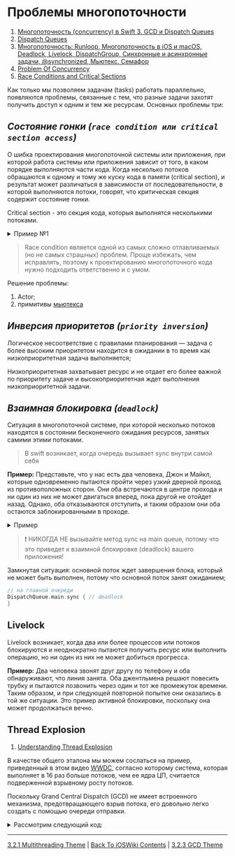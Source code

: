 # Проблемы многопоточности

1. [Многопоточность (concurrency) в Swift 3. GCD и Dispatch Queues](https://habr.com/ru/post/320152/#:~:text=race%20condition)
2. [Dispatch Queues](https://developer.apple.com/library/archive/documentation/General/Conceptual/ConcurrencyProgrammingGuide/OperationQueues/OperationQueues.html#//apple_ref/doc/uid/TP40008091-CH102-SW28)
3. [Многопоточность: Runloop, Многопоточность в iOS и macOS, Deadlock, Livelock, DispatchGroup, Синхронные и асинхронные задачи, @synchronized, Мьютекс, Семафор](https://github.com/dashvlas/awesome-ios-interview/blob/master/Resources/Russian.md#Способы-достижения-многопоточности-в-ios-и-macos)
4. [Problem Of Concurrency](https://www.kodeco.com/books/concurrency-by-tutorials/v2.0/chapters/5-concurrency-problems#toc-chapter-008-anchor-001)
5. [Race Conditions and Critical Sections
](https://jenkov.com/tutorials/java-concurrency/race-conditions-and-critical-sections.html)

Как только мы позволяем задачам (tasks) работать параллельно, появляются проблемы, связанные с тем, что разные задачи захотят получить доступ к одним и тем же ресурсам.
Основных проблемы три:

## ***Состояние гонки (`race condition или critical section access`)*** 

О шибка проектирования многопоточной системы или приложения, при которой работа системы или приложения зависит от того, в каком порядке выполняются части кода.  Когда несколько потоков обращаются к одному и тому же куску кода в памяти (сritical section), и результат может различаться в зависимости от последовательности, в которой выполняются потоки, говорят, что критическая секция содержит состояние гонки.

Critical section - это секция кода, которыя выполнятся несколькими потоками.


<details><summary>Пример №1</summary>
<p> 

Пример взят [отсюда](https://habr.com/ru/post/578752/#:~:text=Race%20Condition).
  
```swift
// 1
var value: Int = 0
let serialQueue = DispatchQueue(label: "ru.popov.serial-queue")

// 2
func increment() { value += 1 }

// 3
serialQueue.async {
    // 4
    sleep(5)
    increment()
}

// 5
print(value)

// 6
value = 10

// 7
serialQueue.sync {
    increment()
}

// 8
print(value) // 12
```
  
1. Создаем свойство value и последовательную очередь serialQueue

2. Описываем функцию инкрементирования value

3. Планируем задачу и сразу же возвращаем управление вызывающей очереди

4. Имитируем продолжительную работу усыпляя поток и тут же вызываем функцию increment

5. Выводим в консоль значение переменной value, получаем 0 и вот тут начинается самое интересное. Для полноты картины представьте, что начиная с этого пункта и до конца сниппета, код находится в другой части приложения, а зависимости (value, serialQueue) переданы через DI. То есть вы и понятия не имеете, что через 5 секунд value будет инкрементирован. Мы получаем в консоли значение 0 и для нас это своего рода source of truth.

6. Передаем в переменную value новое значение

7. На этот раз инкрементируем синхронно

8. Снова выводим значение value в консоль. Ожидаем получить 11, но получаем 12.

Попробуем визуализировать пример:

<img src="https://habrastorage.org/r/w1560/getpro/habr/upload_files/d85/a5a/bf2/d85a5abf2b488e80d925d650e446d115.png" alt="alt text" width="700" height="550">


Чтобы решить нашу, достаточно синхронизировать вызывающую очередь и serialQueue, тогда мы сможем гарантировать работу с актуальным значением value:
  
```swift
var value: Int = 0
let serialQueue = DispatchQueue(label: "ru.popov.serial-queue")

func increment() { value += 1 }

serialQueue.sync {
    sleep(5)
    increment()
}

print(value)

value = 10

serialQueue.sync {
    increment()
}

print(value) // 11
```
  
И снова визуализируем:
 
<img src="https://habrastorage.org/getpro/habr/upload_files/203/414/217/203414217a2aab50f8c96be9e291283a.png" alt="alt text" width="700" height="550">
  
</p>
</details>



> Race condition является одной из самых сложно отлавливаемых (но не самых страшных) проблем. Проще избежать, чем исправлять, поэтому к проектированию многопоточного кода нужно подходить ответственно и с умом.

Решение проблемы:

1) Actor;
2) примитивы [мьютекса](./Concurrency.md)

## ***Инверсия приоритетов (`priority inversion`)*** 

Логическое несоответствие с правилами планирования — задача с более высоким приоритетом находится в ожидании в то время как низкоприоритетная задача выполняется;

Низкоприоритетная захватывает ресурс и не отдает его более важной по приоритету задаче и высокоприоритетная ждет выполнения низкоприоритетной задачи.  

## ***Взаимная блокировка (`deadlock`)*** 

Ситуация в многопоточной системе, при которой несколько потоков находятся в состоянии бесконечного ожидания ресурсов, занятых самими этими потоками.

> В swift возникает, когда очередь вызывает sync внутри самой себя

**Пример:** Представьте, что у нас есть два человека, Джон и Майкл, которые одновременно пытаются пройти через узкий дверной проход из противоположных сторон. Они оба встречаются в центре прохода и ни один из них не может двигаться вперед, пока другой не отойдет назад. Однако, оба отказываются отступить, и таким образом они оба остаются заблокированными в проходе.
  
<details><summary>Пример</summary>
<p>  

Первое закрытие не может быть завершено до тех пор, пока не будет завершено второе закрытие:

```swift
let serialQueue = DispatchQueue(label: "com.popov.app.exampleQueue")
serialQueue.sync {
    // ...
    serialQueue.sync { // deadlock
        // ...
    }
}
```

</p>
</details>

> ❗ НИКОГДА НЕ вызывайте метод sync на main queue, потому что это приведет к взаимной блокировке (deadlock) вашего приложения!

Замкнутая ситуация: основной поток ждет завершения блока, который не может быть выполнен, потому что основной поток занят ожиданием;


```swift
// на главной очереди
DispatchQueue.main.sync { // deadlock
}
```

## Livelock

Livelock возникает, когда два или более процессов или потоков блокируются и неоднократно пытаются получить ресурс или выполнить операцию, но ни один из них не может добиться прогресса.

**Пример:** Два человека звонят друг другу по телефону и оба обнаруживают, что линия занята. Оба джентльмена решают повесить трубку и пытаются позвонить через один и тот же промежуток времени. Таким образом, и при следующей повторной попытке они оказались в той же ситуации. Это пример активной блокировки, поскольку она может продолжаться вечно.

## Thread Explosion

1. [Understanding Thread Explosion](https://swiftsenpai.com/swift/swift-concurrency-prevent-thread-explosion/)

В качестве общего эталона мы можем сослаться на пример, приведенный в этом видео [WWDC](https://developer.apple.com/videos/play/wwdc2021/10254/?time=514), согласно которому система, которая выполняет в 16 раз больше потоков, чем ее ядра ЦП, считается подверженной взрывному росту потоков.

Поскольку Grand Central Dispatch (GCD) не имеет встроенного механизма, предотвращающего взрыв потока, его довольно легко создать с помощью очереди отправки.

<details><summary>Рассмотрим следующий код:</summary>
<p>

```swift
final class HeavyWork {
    static func dispatchGlobal(seconds: UInt32) {
        DispatchQueue.global(qos: .background).async {
            sleep(seconds)
        }
    }
}

// Execution:
for _ in 1...150 {
    HeavyWork.dispatchGlobal(seconds: 3)
}
```

После выполнения приведенный выше код создаст в общей сложности 150 потоков, что приведет к взрыву потоков. В этом можно убедиться, приостановив выполнение и проверив навигатор отладки.

Навигатор отладки, показывающий взрыв потока:
![Навигатор отладки, показывающий взрыв потока](https://i0.wp.com/swiftsenpai.com/wp-content/uploads/2022/11/sc-prevent-explosion-gcd-debug-nav.png?resize=1024%2C663&ssl=1) 

</p>
</details>

---

[3.2.1 Multithreading Theme](./3.2.1%20Multithreading.md) | [Back To iOSWiki Contents](https://github.com/eldaroid/iOSWiki) | [3.2.3 GCD Theme](./3.2.3%20GCD.md)
